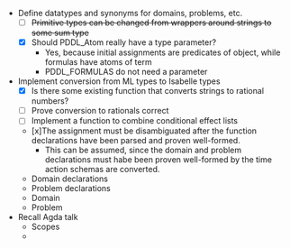  
- Define datatypes and synonyms for domains, problems, etc.
    - [ ] ~~Primitive types can be changed from wrappers around strings to some sum type~~
    - [x] Should PDDL_Atom really have a type parameter?
        - Yes, because initial assignments are predicates of object, while formulas have atoms of term
        - PDDL_FORMULAS do not need a parameter
- Implement conversion from ML types to Isabelle types
    - [x] Is there some existing function that converts strings to rational numbers?
    - [ ] Prove conversion to rationals correct
    - [ ] Implement a function to combine conditional effect lists
    - [x]The assignment must be disambiguated after the function declarations have been parsed and proven well-formed.
        - This can be assumed, since the domain and problem declarations must habe been proven well-formed by the time action schemas are converted.
    - Domain declarations
    - Problem declarations
    - Domain
    - Problem
- Recall Agda talk
    - Scopes
    - 